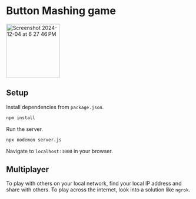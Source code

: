 # Button Mashing game
<img width="146" alt="Screenshot 2024-12-04 at 6 27 46 PM" src="https://github.com/user-attachments/assets/b9dd8a1f-8647-4646-b9d6-dc4d4a98c608">

## Setup

Install dependencies from `package.json`.

```sh
npm install
```

Run the server.

```sh
npx nodemon server.js
```

Navigate to `localhost:3000` in your browser.

## Multiplayer

To play with others on your local network, find your local IP address and share with others. To play across the internet, look into a solution like `ngrok`.
